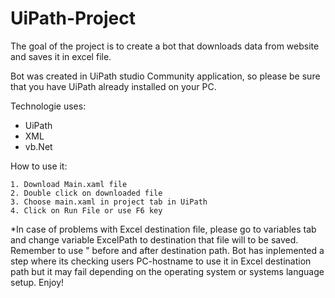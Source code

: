 # UiPath-Project
The goal of the project is to create a bot that downloads data from website and saves it in excel file.

Bot was created in UiPath studio Community application, so please be sure that you have UiPath already installed on your PC.



Technologie uses:
- UiPath
- XML
- vb.Net



How to use it:

	1. Download Main.xaml file
	2. Double click on downloaded file
	3. Choose main.xaml in project tab in UiPath
	4. Click on Run File or use F6 key
	
	
	
*In case of problems with Excel destination file, please go to variables tab and change variable ExcelPath to destination that file will to be saved. 
Remember to use " before and after destination path. 
Bot has inplemented a step where its checking users PC-hostname to use it in Excel destination path but it may fail depending on the operating system or systems language setup. 
Enjoy!

	
	
